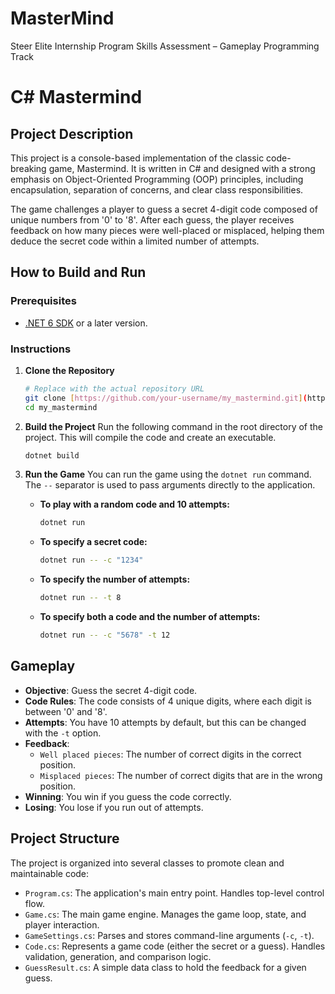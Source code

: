 # MasterMind
Steer Elite Internship Program Skills Assessment – Gameplay Programming Track
# C# Mastermind

## Project Description

This project is a console-based implementation of the classic code-breaking game, Mastermind. It is written in C# and designed with a strong emphasis on Object-Oriented Programming (OOP) principles, including encapsulation, separation of concerns, and clear class responsibilities.

The game challenges a player to guess a secret 4-digit code composed of unique numbers from '0' to '8'. After each guess, the player receives feedback on how many pieces were well-placed or misplaced, helping them deduce the secret code within a limited number of attempts.

## How to Build and Run

### Prerequisites

* [.NET 6 SDK](https://dotnet.microsoft.com/en-us/download/dotnet/6.0) or a later version.

### Instructions

1.  **Clone the Repository**
    ```bash
    # Replace with the actual repository URL
    git clone [https://github.com/your-username/my_mastermind.git](https://github.com/your-username/my_mastermind.git)
    cd my_mastermind
    ```

2.  **Build the Project**
    Run the following command in the root directory of the project. This will compile the code and create an executable.
    ```bash
    dotnet build
    ```

3.  **Run the Game**
    You can run the game using the `dotnet run` command. The `--` separator is used to pass arguments directly to the application.

    * **To play with a random code and 10 attempts:**
        ```bash
        dotnet run
        ```

    * **To specify a secret code:**
        ```bash
        dotnet run -- -c "1234"
        ```

    * **To specify the number of attempts:**
        ```bash
        dotnet run -- -t 8
        ```

    * **To specify both a code and the number of attempts:**
        ```bash
        dotnet run -- -c "5678" -t 12
        ```

## Gameplay

* **Objective**: Guess the secret 4-digit code.
* **Code Rules**: The code consists of 4 unique digits, where each digit is between '0' and '8'.
* **Attempts**: You have 10 attempts by default, but this can be changed with the `-t` option.
* **Feedback**:
    * `Well placed pieces`: The number of correct digits in the correct position.
    * `Misplaced pieces`: The number of correct digits that are in the wrong position.
* **Winning**: You win if you guess the code correctly.
* **Losing**: You lose if you run out of attempts.

## Project Structure

The project is organized into several classes to promote clean and maintainable code:

* `Program.cs`: The application's main entry point. Handles top-level control flow.
* `Game.cs`: The main game engine. Manages the game loop, state, and player interaction.
* `GameSettings.cs`: Parses and stores command-line arguments (`-c`, `-t`).
* `Code.cs`: Represents a game code (either the secret or a guess). Handles validation, generation, and comparison logic.
* `GuessResult.cs`: A simple data class to hold the feedback for a given guess.
